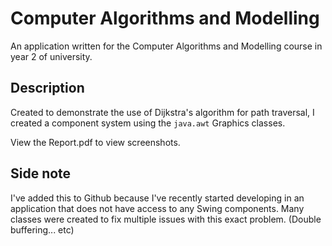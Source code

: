 # Computer Algorithms and Modelling

An application written for the Computer Algorithms and Modelling course in year 2 of university.

## Description

Created to demonstrate the use of Dijkstra's algorithm for path traversal, I created a component system using the 
`java.awt` Graphics classes.

View the Report.pdf to view screenshots.

## Side note

I've added this to Github because I've recently started developing in an application that does not have access to any Swing components.
Many classes were created to fix multiple issues with this exact problem. (Double buffering... etc)